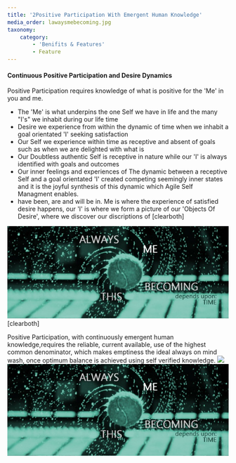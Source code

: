 ```yaml
---
title: '2Positive Participation With Emergent Human Knowledge'
media_order: lawaysmebecoming.jpg
taxonomy:
    category:
        - 'Benifits & Features'
        - Feature
---
```


#### Continuous Positive Participation and Desire Dynamics
Positive Participation requires knowledge of what is positive for the 'Me' in you and me.
* The 'Me' is what underpins the one Self we have in life and the many "I's" we inhabit during our life time
* Desire we experience from within the dynamic of time when we inhabit a goal orientated 'I' seeking satisfaction
* Our Self we experience within time as receptive and absent of goals such as when we are delighted with what is   
* Our Doubtless authentic Self is receptive in nature while our 'I' is always identified with goals and outcomes
* Our inner feelings and experiences of The dynamic between a receptive Self and a goal orientated 'I' created competing seemingly inner states and it is the joyful synthesis of this dynamic which Agile Self Managment enables.
* have been, are and will be in.
Me is where the experience of satisfied desire happens, our 'I' is where we form a picture of our 'Objects Of Desire', where we discover our discriptions of 
[clearboth]

![Sky and Mountain](lawaysmebecoming.jpg?resize=600,450&classes=caption,caption-right,figure-right "Photo by Chase Moyer on Unsplash")
[clearboth]


Positive Participation, with continuously emergent human knowledge,requires the reliable, current available, use of the highest common denominator, which makes emptiness the ideal always on mind wash, once optimum balance is achieved using self verified knowledge.
![](http://![](lawaysmebecoming.jpg))
![](lawaysmebecoming.jpg)
